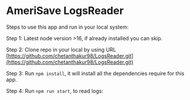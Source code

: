 # AmeriSave LogsReader

Steps to use this app and run in your local system:

Step 1: Latest node version >16, if already installed you can skip.

Step 2: Clone repo in your local by using URL [https://github.com/chetanthakur98/LogsReader.git](https://github.com/chetanthakur98/LogsReader.git)

Step 3: Run `npm install`, it will install all the dependencies require for this app.

Step 4: Run `npm run start`, to read logs:

